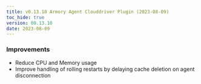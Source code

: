 ```yaml
---
title: v0.13.10 Armory Agent Clouddriver Plugin (2023-08-09)
toc_hide: true
version: 00.13.10
date: 2023-08-09
---
```


### Improvements

* Reduce CPU and Memory usage
* Improve handling of rolling restarts by delaying cache deletion on agent disconnection

